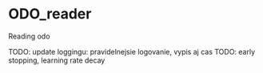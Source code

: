 # ODO_reader
Reading odo


TODO: update loggingu: pravidelnejsie logovanie, vypis aj cas
TODO: early stopping, learning rate decay

